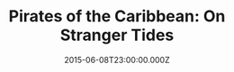 ---
title: "Pirates of the Caribbean: On Stranger Tides"
year: 2011
date: 2015-06-08T23:00:00.000Z
permalink: /almanac/movies/2015-06-09-pirates-of-the-caribbean-on-stranger-tides/index.html
rating: 3
tmdbid: 1865
---